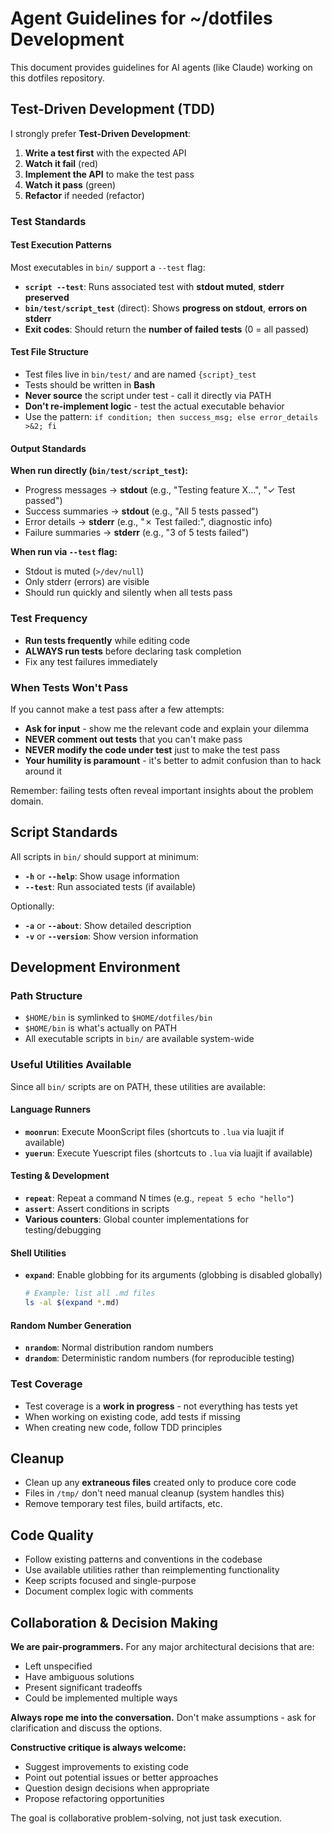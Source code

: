 # Agent Guidelines for ~/dotfiles Development

This document provides guidelines for AI agents (like Claude) working on this dotfiles repository.

## Test-Driven Development (TDD)

I strongly prefer **Test-Driven Development**:

1. **Write a test first** with the expected API
2. **Watch it fail** (red)
3. **Implement the API** to make the test pass
4. **Watch it pass** (green)
5. **Refactor** if needed (refactor)

### Test Standards

#### Test Execution Patterns

Most executables in `bin/` support a `--test` flag:

- **`script --test`**: Runs associated test with **stdout muted**, **stderr preserved**
- **`bin/test/script_test`** (direct): Shows **progress on stdout**, **errors on stderr**
- **Exit codes**: Should return the **number of failed tests** (0 = all passed)

#### Test File Structure

- Test files live in `bin/test/` and are named `{script}_test`
- Tests should be written in **Bash**
- **Never source** the script under test - call it directly via PATH
- **Don't re-implement logic** - test the actual executable behavior
- Use the pattern: `if condition; then success_msg; else error_details >&2; fi`

#### Output Standards

**When run directly (`bin/test/script_test`):**
- Progress messages → **stdout** (e.g., "Testing feature X...", "✓ Test passed")
- Success summaries → **stdout** (e.g., "All 5 tests passed")
- Error details → **stderr** (e.g., "✗ Test failed:", diagnostic info)
- Failure summaries → **stderr** (e.g., "3 of 5 tests failed")

**When run via `--test` flag:**
- Stdout is muted (`>/dev/null`)
- Only stderr (errors) are visible
- Should run quickly and silently when all tests pass

### Test Frequency

- **Run tests frequently** while editing code
- **ALWAYS run tests** before declaring task completion
- Fix any test failures immediately

### When Tests Won't Pass

If you cannot make a test pass after a few attempts:

- **Ask for input** - show me the relevant code and explain your dilemma
- **NEVER comment out tests** that you can't make pass
- **NEVER modify the code under test** just to make the test pass
- **Your humility is paramount** - it's better to admit confusion than to hack around it

Remember: failing tests often reveal important insights about the problem domain.

## Script Standards

All scripts in `bin/` should support at minimum:
- **`-h`** or **`--help`**: Show usage information
- **`--test`**: Run associated tests (if available)

Optionally:
- **`-a`** or **`--about`**: Show detailed description
- **`-v`** or **`--version`**: Show version information

## Development Environment

### Path Structure

- `$HOME/bin` is symlinked to `$HOME/dotfiles/bin`
- `$HOME/bin` is what's actually on PATH
- All executable scripts in `bin/` are available system-wide

### Useful Utilities Available

Since all `bin/` scripts are on PATH, these utilities are available:

#### Language Runners
- **`moonrun`**: Execute MoonScript files (shortcuts to `.lua` via luajit if available)
- **`yuerun`**: Execute Yuescript files (shortcuts to `.lua` via luajit if available)

#### Testing & Development
- **`repeat`**: Repeat a command N times (e.g., `repeat 5 echo "hello"`)
- **`assert`**: Assert conditions in scripts
- **Various counters**: Global counter implementations for testing/debugging

#### Shell Utilities
- **`expand`**: Enable globbing for its arguments (globbing is disabled globally)
  ```bash
  # Example: list all .md files
  ls -al $(expand *.md)
  ```

#### Random Number Generation
- **`nrandom`**: Normal distribution random numbers
- **`drandom`**: Deterministic random numbers (for reproducible testing)

### Test Coverage

- Test coverage is a **work in progress** - not everything has tests yet
- When working on existing code, add tests if missing
- When creating new code, follow TDD principles

## Cleanup

- Clean up any **extraneous files** created only to produce core code
- Files in `/tmp/` don't need manual cleanup (system handles this)
- Remove temporary test files, build artifacts, etc.

## Code Quality

- Follow existing patterns and conventions in the codebase
- Use available utilities rather than reimplementing functionality
- Keep scripts focused and single-purpose
- Document complex logic with comments

## Collaboration & Decision Making

**We are pair-programmers.** For any major architectural decisions that are:
- Left unspecified
- Have ambiguous solutions 
- Present significant tradeoffs
- Could be implemented multiple ways

**Always rope me into the conversation.** Don't make assumptions - ask for clarification and discuss the options.

**Constructive critique is always welcome:**
- Suggest improvements to existing code
- Point out potential issues or better approaches
- Question design decisions when appropriate
- Propose refactoring opportunities

The goal is collaborative problem-solving, not just task execution.